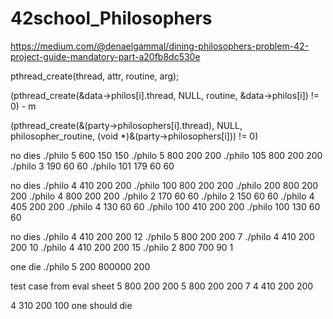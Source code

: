 # 42school_Philosophers

https://medium.com/@denaelgammal/dining-philosophers-problem-42-project-guide-mandatory-part-a20fb8dc530e

pthread_create(thread, attr, routine, arg);

(pthread_create(&data->philos[i].thread, NULL, routine,
				&data->philos[i]) != 0) - m

(pthread_create(&(party->philosophers[i].thread), NULL,
		philosopher_routine, (void *)&(party->philosophers[i])) != 0)

no dies 
./philo 5 600 150 150 
./philo 5 800 200 200 
./philo 105 800 200 200 
./philo 3 190 60 60 
./philo 101 179 60 60

no dies 
./philo 4 410 200 200 
./philo 100 800 200 200 
./philo 200 800 200 200 
./philo 4 800 200 200 
./philo 2 170 60 60 
./philo 2 150 60 60 
./philo 4 405 200 200 
./philo 4 130 60 60 
./philo 100 410 200 200 
./philo 100 130 60 60 

no dies 
./philo 4 410 200 200 12 
./philo 5 800 200 200 7 
./philo 4 410 200 200 10 
./philo 4 410 200 200 15 
./philo 2 800 700 90 1

one die 
./philo 5 200 800000 200 


test case from eval sheet
5 800 200 200
5 800 200 200 7
4 410 200 200

4 310 200 100 one should die